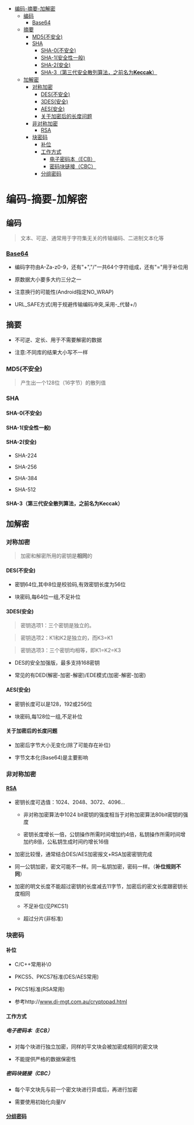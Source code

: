 - [编码-摘要-加解密](#编码-摘要-加解密)
  - [编码](#编码)
    - [Base64](#base64)
  - [摘要](#摘要)
    - [MD5(不安全)](#md5不安全)
    - [SHA](#sha)
      - [SHA-0(不安全)](#sha-0不安全)
      - [SHA-1(安全性一般)](#sha-1安全性一般)
      - [SHA-2(安全)](#sha-2安全)
      - [SHA-3（第三代安全散列算法，之前名为**Keccak**）](#sha-3第三代安全散列算法之前名为keccak)
  - [加解密](#加解密)
    - [对称加密](#对称加密)
      - [DES(不安全)](#des不安全)
      - [3DES(安全)](#3des安全)
      - [AES(安全)](#aes安全)
      - [关于加密后的长度问题](#关于加密后的长度问题)
    - [非对称加密](#非对称加密)
      - [RSA](#rsa)
    - [块密码](#块密码)
      - [补位](#补位)
      - [工作方式](#工作方式)
        - [电子密码本（ECB）](#电子密码本ecb)
        - [密码块链接（CBC）](#密码块链接cbc)
      - [分组密码](#分组密码)
  
# 编码-摘要-加解密

## 编码

> 文本、可逆、通常用于字符集无关的传输编码、二进制文本化等

### [Base64](https://zh.wikipedia.org/wiki/Base64)

- 编码字符由A-Za-z0-9，还有"+","/"一共64个字符组成，还有"="用于补位用

- 原数据大小要多大约三分之一

- 注意换行的可能性(Android指定NO_WRAP)

- URL_SAFE方式(用于规避传输编码冲突,采用-_代替+/)

## 摘要

- 不可逆、定长、用于不需要解密的数据

- 注意:不同库的结果大小写不一样

### MD5(不安全)

> 产生出一个128位（16字节）的散列值

### SHA

#### SHA-0(不安全)

#### SHA-1(安全性一般)

#### SHA-2(安全)

- SHA-224

- SHA-256

- SHA-384

- SHA-512

#### SHA-3（第三代安全散列算法，之前名为**Keccak**）

## 加解密

### 对称加密

>加密和解密所用的密钥是**相同**的

#### DES(不安全)

- 密钥64位,其中8位是校验码,有效密钥长度为56位

- 块密码,每64位一组,不足补位

#### 3DES(安全)

> 密钥选项1：三个密钥是独立的。

>

> 密钥选项2：K1和K2是独立的，而K3=K1

>

> 密钥选项3：三个密钥均相等，即K1=K2=K3

- DES的安全加强版，最多支持168密钥

- 常见的有DED(解密-加密-解密)/EDE模式(加密-解密-加密)

#### AES(安全)

- 密钥长度可以是128，192或256位

- 块密码,每128位一组,不足补位

#### 关于加密后的长度问题

- 加密后字节大小无变化(除了可能存在补位)

- 字节文本化(Base64)是主要影响

### 非对称加密

#### [RSA](http://www.metsky.com/archives/657.html)

- 密钥长度可选值：1024、2048、3072、4096...

  - 非对称加密算法中1024 bit密钥的强度相当于对称加密算法80bit密钥的强度

  - 密钥长度增长一倍，公钥操作所需时间增加约4倍，私钥操作所需时间增加约8倍，公私钥生成时间约增长16倍

- 加密比较慢，通常结合DES/AES加密报文+RSA加密密钥完成

- 同一公钥加密，密文可能不一样。同一私钥加密，密码一样。（**补位规则不同**）

- 加密的明文长度不能超过密钥的长度减去11字节，加密后的密文长度跟密钥长度相同

  - 不足补位(见PKCS1)

  - 超过分片(非标准)

### 块密码

#### 补位

- C/C++常用补\0

- PKCS5、PKCS7标准(DES/AES常用)

- PKCS1标准(RSA常用)

- 参考http://www.di-mgt.com.au/cryptopad.html

#### 工作方式

##### 电子密码本（ECB）

- 对每个块进行独立加密，同样的平文块会被加密成相同的密文块

- 不能提供严格的数据保密性

##### 密码块链接（CBC）

- 每个平文块先与前一个密文块进行异或后，再进行加密

- 需要使用初始化向量IV

#### [分组密码](http://zh.wikipedia.org/wiki/%E5%9D%97%E5%AF%86%E7%A0%81%E7%9A%84%E5%B7%A5%E4%BD%9C%E6%A8%A1%E5%BC%8F)

